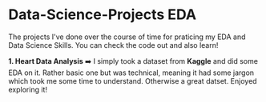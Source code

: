 # Data-Science-Projects EDA
 The projects I've done over the course of time for praticing my EDA and Data Science Skills. You can check the code out and also learn!
 
**1. Heart Data Analysis** ➡️ I simply took a dataset from **Kaggle** and did some EDA on it. Rather basic one but was technical, meaning it had some jargon which took me some time to understand. Otherwise a great datset. Enjoyed exploring it!
